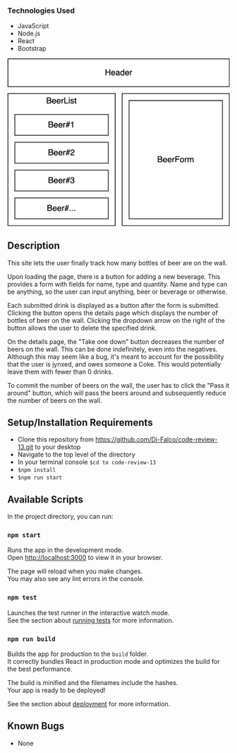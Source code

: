 ### Technologies Used

* JavaScript
* Node.js
* React
* Bootstrap

![image](./blueprint.png)

## Description

This site lets the user finally track how many bottles of beer are on the wall.

Upon loading the page, there is a button for adding a new beverage. This provides a form with fields for name, type and quantity. Name and type can be anything, so the user can input anything, beer or beverage or otherwise.

Each submitted drink is displayed as a button after the form is submitted. Clicking the button opens the details page which displays the number of bottles of beer on the wall. Clicking the dropdown arrow on the right of the button allows the user to delete the specified drink.

On the details page, the "Take one down" button decreases the number of beers on the wall. This can be done indefinitely, even into the negatives. Although this may seem like a bug, it's meant to account for the possibility that the user is jynxed, and owes someone a Coke. This would potentially leave them with fewer than 0 drinks.

To commit the number of beers on the wall, the user has to click the "Pass it around" button, which will pass the beers around and subsequently reduce the number of beers on the wall.

## Setup/Installation Requirements

* Clone this repository from https://github.com/Di-Falco/code-review-13.git to your desktop
* Navigate to the top level of the directory
* In your terminal console `$cd to code-review-13`
* `$npm install`
* `$npm run start`

## Available Scripts

In the project directory, you can run:

### `npm start`

Runs the app in the development mode.\
Open [http://localhost:3000](http://localhost:3000) to view it in your browser.

The page will reload when you make changes.\
You may also see any lint errors in the console.

### `npm test`

Launches the test runner in the interactive watch mode.\
See the section about [running tests](https://facebook.github.io/create-react-app/docs/running-tests) for more information.

### `npm run build`

Builds the app for production to the `build` folder.\
It correctly bundles React in production mode and optimizes the build for the best performance.

The build is minified and the filenames include the hashes.\
Your app is ready to be deployed!

See the section about [deployment](https://facebook.github.io/create-react-app/docs/deployment) for more information.

## Known Bugs

* None
